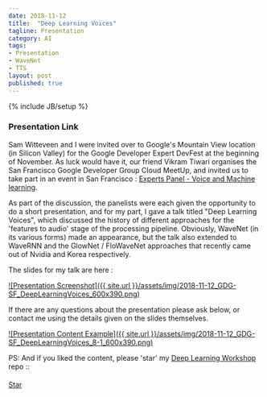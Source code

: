 ```yaml
---
date: 2018-11-12
title:  "Deep Learning Voices"
tagline: Presentation
category: AI
tags:
- Presentation
- WaveNet
- TTS
layout: post
published: true
---
```

{% include JB/setup %}



### Presentation Link

Sam Witteveen and I were invited over to Google's Mountain View location (in Silicon Valley) for the
Google Developer Expert DevFest at the beginning of November.  As luck would have it, 
our friend Vikram Tiwari organises the San Francisco Google Developer Group Cloud MeetUp, and 
invited us to take part in an event in San Francisco : [Experts Panel - Voice and Machine learning](https://www.meetup.com/GDGCloudSF/events/255584299/).

As part of the discussion, the panelists were each given the opportunity to do a short presentation, 
and for my part, I gave a talk titled "Deep Learning Voices", which discussed the 
history of different approaches for the 'features to audio' stage of the processing pipeline.  Obviously, 
WaveNet (in its various forms) made an appearance, but the talk also extended to WaveRNN 
and the GlowNet / FloWaveNet approaches that recently came out of Nvidia and Korea respectively.

The slides for my talk are here :

<a href="http://redcatlabs.com/2018-11-12_GDG-SF_DeepLearningVoices/" target="_blank">
![Presentation Screenshot]({{ site.url }}/assets/img/2018-11-12_GDG-SF_DeepLearningVoices_600x390.png)
</a>

If there are any questions about the presentation please ask below, 
or contact me using the details given on the slides themselves.

<a href="http://redcatlabs.com/2018-11-12_GDG-SF_DeepLearningVoices/#/8/1" target="_blank">
![Presentation Content Example]({{ site.url }}/assets/img/2018-11-12_GDG-SF_DeepLearningVoices_8-1_600x390.png)
</a>

<!--
Also now include :
LPCnet


Look at :
  https://arxiv.org/abs/1811.12208
    = UFANS: U-shaped Fully-Parallel Acoustic Neural Structure For Statistical Parametric Speech Synthesis With 20X Faster
  https://arxiv.org/abs/1811.01376
    = Investigating context features hidden in End-to-End TTS
  https://arxiv.org/abs/1901.04276
    = Exploring Transfer Learning for Low Resource Emotional TTS
  https://arxiv.org/abs/1811.07240
    = Representation Mixing for TTS Synthesis

------

and think about practical aspects of text-to-descriptors networks :

Tacotron :
  https://github.com/keithito/tacotron          # TF tf.layers
  https://github.com/r9y9/tacotron_pytorch      # PyTorch
Tacotron2 :
  https://github.com/Rayhane-mamah/Tacotron-2   # TF low-level
  https://github.com/NVIDIA/tacotron2           # PyTorch including fp16

DeepVoice
  https://github.com/DeepSwissVoice/DeepVoice   # TF + "native" bindings in C + JS (full website infra?)
DeepVoice2
DeepVoice3
  https://github.com/Kyubyong/deepvoice3        # TF low-level, fairly spartan
  https://github.com/r9y9/deepvoice3_pytorch    $ PyTorch, mature

DC-TTS : 
  https://github.com/Kyubyong/dc_tts  # low-level-TF
  https://github.com/tugstugi/pytorch-dc-tts # PyTorch
  
------

Adaptation
  https://github.com/Kyubyong/speaker_adapted_tts
  
  
!-->


PS:  And if you liked the content, please 'star' my <a href="https://github.com/mdda/deep-learning-workshop" target="_blank">Deep Learning Workshop</a> repo ::
<!-- From :: https://buttons.github.io/ -->
<!-- Place this tag where you want the button to render. -->
<span style="position:relative;top:5px;">
<a aria-label="Star mdda/deep-learning-workshop on GitHub" data-count-aria-label="# stargazers on GitHub" data-count-api="/repos/mdda/deep-learning-workshop#stargazers_count" data-count-href="/mdda/deep-learning-workshop/stargazers" data-icon="octicon-star" href="https://github.com/mdda/deep-learning-workshop" class="github-button">Star</a>
<!-- Place this tag right after the last button or just before your close body tag. -->
<script async defer id="github-bjs" src="https://buttons.github.io/buttons.js"></script>
</span>

